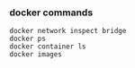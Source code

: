 ### docker commands

```
docker network inspect bridge
docker ps
docker container ls
docker images
```
